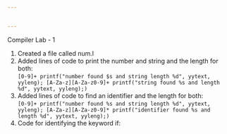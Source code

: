 ```yaml
---


---
```


<p>Compiler Lab - 1</p>
<ol>
<li>Created a file called num.l</li>
<li>Added lines of code to print the number and string and the length for both:<br>
<code>[0-9]+ printf("number found $s and string length %d", yytext, yyleng); [A-Za-z][A-Za-z0-9]+ printf("string found %s and length %d", yytext, yyleng);)</code></li>
<li>Added lines of code to find an identifier and the length for both:<br>
<code>[0-9]+ printf("number found %s and string length %d", yytext, yyleng); [A-Za-z][A-Za-z0-9]* printf("identifier found %s and length %d", yytext, yyleng);)</code></li>
<li>Code for identifying the keyword if:</li>
</ol>

